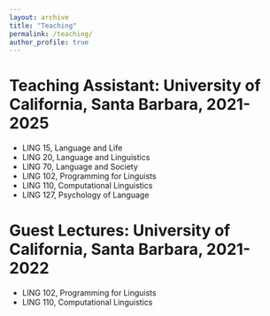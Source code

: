 ```yaml
---
layout: archive
title: "Teaching"
permalink: /teaching/
author_profile: true
---
```


Teaching Assistant: University of California, Santa Barbara, 2021-2025
======
* LING 15, Language and Life
* LING 20, Language and Linguistics 
* LING 70, Language and Society
* LING 102, Programming for Linguists
* LING 110, Computational Linguistics
* LING 127, Psychology of Language

Guest Lectures: University of California, Santa Barbara, 2021-2022
======
* LING 102, Programming for Linguists
* LING 110, Computational Linguistics

